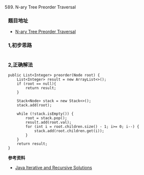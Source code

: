589. N-ary Tree Preorder Traversal

### 题目地址
- [N-ary Tree Preorder Traversal](https://leetcode.com/problems/n-ary-tree-preorder-traversal/)

### 1,初步思路

```

```

### 2,正确解法

```
public List<Integer> preorder(Node root) {
    List<Integer> result = new ArrayList<>();
    if (root == null){
        return result;
    }

    Stack<Node> stack = new Stack<>();
    stack.add(root);

    while (!stack.isEmpty()) {
        root = stack.pop();
        result.add(root.val);
        for (int i = root.children.size() - 1; i>= 0; i--) {
            stack.add(root.children.get(i));
        }
    }
    return result;
}
```

**参考资料**
- [Java Iterative and Recursive Solutions](https://leetcode.com/problems/n-ary-tree-preorder-traversal/discuss/147955/Java-Iterative-and-Recursive-Solutions)